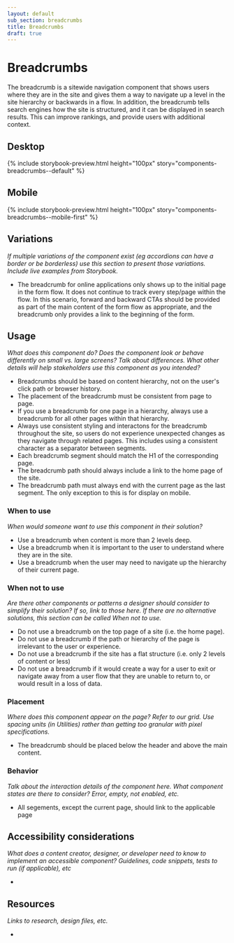```yaml
---
layout: default
sub_section: breadcrumbs
title: Breadcrumbs
draft: true
---
```


# Breadcrumbs

<p class="va-introtext">The breadcrumb is a sitewide navigation component that shows users where they are in the site and gives them a way to navigate up a level in the site hierarchy or backwards in a flow. In addition, the breadcrumb tells search engines how the site is structured, and it can be displayed in search results. This can improve rankings, and provide users with additional context. </p>

## Desktop
{% include storybook-preview.html height="100px" story="components-breadcrumbs--default" %}


## Mobile
{% include storybook-preview.html height="100px" story="components-breadcrumbs--mobile-first" %}


## Variations

*If multiple variations of the component exist (eg accordions can have a border or be borderless) use this section to present those variations. Include live examples from Storybook.*

- The breadcrumb for online applications only shows up to the initial page in the form flow.  It does not continue to track every step/page within the flow.  In this scenario, forward and backward CTAs should be provided as part of the main content of the form flow as appropriate, and the breadcrumb only provides a link to the beginning of the form. 

## Usage

*What does this component do? Does the component look or behave differently on small vs. large screens? Talk about differences. What other details will help stakeholders use this component as you intended?*

- Breadcrumbs should be based on content hierarchy, not on the user's click path or browser history. 
- The placement of the breadcrumb must be consistent from page to page. 
- If you use a breadcrumb for one page in a hierarchy, always use a breadcrumb for all other pages within that hierarchy. 
- Always use consistent styling and interactons for the breadcrumb throughout the site, so users do not experience unexpected changes as they navigate through related pages. This includes using a consistent character as a separator between segments.   
- Each breadcrumb segment should match the H1 of the corresponding page. 
- The breadcrumb path should always include a link to the home page of the site. 
- The breadcrumb path must always end with the current page as the last segment. The only exception to this is for display on mobile. 


### When to use

*When would someone want to use this component in their solution?*

- Use a breadcrumb when content is more than 2 levels deep. 
- Use a breadcrumb when it is important to the user to understand where they are in the site.
- Use a breadcrumb when the user may need to navigate up the hierarchy of their current page. 


### When not to use

*Are there other components or patterns a designer should consider to simplify their solution? If so, link to those here. If there are no alternative solutions, this section can be called When _not_ to use.*

- Do not use a breadcrumb on the top page of a site (i.e. the home page). 
- Do not use a breadcrumb if the path or hierarchy of the page is irrelevant to the user or experience. 
- Do not use a breadcrumb if the site has a flat structure (i.e. only 2 levels of content or less)
- Do not use a breadcrumb if it would create a way for a user to exit or navigate away from a user flow that they are unable to return to, or would result in a loss of data. 


### Placement

*Where does this component appear on the page? Refer to our grid. Use spacing units (in Utilities) rather than getting too granular with pixel specifications.*

- The breadcrumb should be placed below the header and above the main content.


### Behavior

*Talk about the interaction details of the component here. What component states are there to consider? Error, empty, not enabled, etc.*

- All segements, except the current page, should link to the applicable page

## Accessibility considerations

*What does a content creator, designer, or developer need to know to implement an accessible component? Guidelines, code snippets, tests to run (if applicable), etc*

- 

## Resources

*Links to research, design files, etc.*

- 
